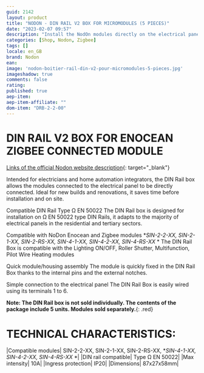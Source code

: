 ```yaml
---
guid: 2142
layout: product 
title: "NODON - DIN RAIL V2 BOX FOR MICROMODULES (5 PIECES)"
date: "2023-02-07 09:57"
description: "Install the NodOn modules directly on the electrical panel with the DIN Rail V2 box! Set of 5 pieces."
categories: [Shop, Nodon, Zigbee]
tags: []
locale: en_GB
brand: Nodon
ean: 
image: 'nodon-boitier-rail-din-v2-pour-micromodules-5-pieces.jpg'
imageshadow: true
comments: false
rating:  
published: true
aep-item: 
aep-item-affiliate: ""
dom-item: "DRB-2-2-00"
---
```


# DIN RAIL V2 BOX FOR ENOCEAN ZIGBEE CONNECTED MODULE

[Links of the official Nodon website description](https://nodon.fr/nodon/boitier-rail-din-pour-module-connecte-enocean-zigbee/){: target="_blank"}

Intended for electricians and home automation integrators, the DIN Rail box allows the modules connected to the electrical panel to be directly connected. Ideal for new builds and renovations, it saves time before installation and on site.

Compatible DIN Rail Type Ω EN 50022
The DIN Rail box is designed for installation on Ω EN 50022 type DIN Rails, it adapts to the majority of electrical panels in the residential and tertiary sectors.

Compatible with NoDon Enocean and Zigbee modules
**SIN-2-2-XX, SIN-2-1-XX, SIN-2-RS-XX, SIN-4-1-XX, SIN-4-2-XX, SIN-4-RS-XX* *
The DIN Rail Box is compatible with the Lighting ON/OFF, Roller Shutter, Multifunction, Pilot Wire Heating modules

Quick module/housing assembly
The module is quickly fixed in the DIN Rail Box thanks to the internal pins and the external notches.

Simple connection to the electrical panel
The DIN Rail Box is easily wired using its terminals 1 to 6.

**Note: The DIN Rail box is not sold individually. The contents of the package include 5 units. Modules sold separately.**{: .red}

# TECHNICAL CHARACTERISTICS:

|Compatible modules| SIN-2-2-XX, SIN-2-1-XX, SIN-2-RS-XX, **SIN-4-1-XX, SIN-4-2-XX, SIN-4-RS-XX* *|
|DIN rail compatible| Type Ω EN 50022|
|Max intensity| 10A|
|Ingress protection| IP20|
|Dimensions| 87x27x58mm|
